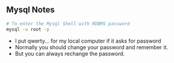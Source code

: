 
## Mysql Notes

```bash
# To enter the Mysql Shell with RDBMS password
mysql -u root -p
```

- I put qwerty... for my local computer if it asks for password
- Normally you should change your password and remember it.
- But you can always rechange the password.
